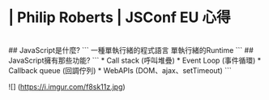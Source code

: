 # | Philip Roberts | JSConf EU 心得
<br>
## JavaScript是什麼?
```
一種單執行緒的程式語言 單執行緒的Runtime
```
## JavaScript擁有那些功能?
```
* Call stack        (呼叫堆疊)
* Event Loop        (事件循環)
* Callback queue    (回調佇列)
* WebAPIs           (DOM、ajax、setTimeout)
```
 
 
![]
(https://i.imgur.com/f8sk11z.jpg)
